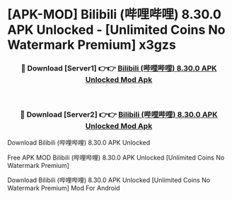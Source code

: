 # [APK-MOD] Bilibili (哔哩哔哩) 8.30.0 APK Unlocked - [Unlimited Coins No Watermark Premium] x3gzs



<div align="center">
<h3>🔴 Download [Server1] 👉👉 <a href="https://momento.my/?title=Bilibili_(哔哩哔哩)_8.30.0_APK_Unlocked">Bilibili (哔哩哔哩) 8.30.0 APK Unlocked Mod Apk</a></h3><br>

<h3>🔴 Download [Server2] 👉👉 <a href="https://momento.my/?title=Bilibili_(哔哩哔哩)_8.30.0_APK_Unlocked">Bilibili (哔哩哔哩) 8.30.0 APK Unlocked Mod Apk</a></h3>
</div>



Download Bilibili (哔哩哔哩) 8.30.0 APK Unlocked 

Free APK MOD Bilibili (哔哩哔哩) 8.30.0 APK Unlocked [Unlimited Coins No Watermark Premium]

Download Bilibili (哔哩哔哩) 8.30.0 APK Unlocked [Unlimited Coins No Watermark Premium] Mod For Android
